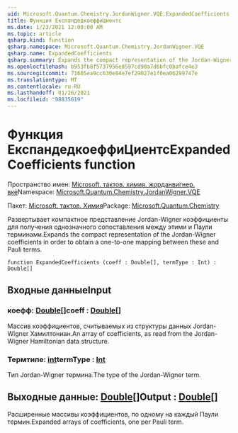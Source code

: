 ```yaml
---
uid: Microsoft.Quantum.Chemistry.JordanWigner.VQE.ExpandedCoefficients
title: Функция ЕкспандедкоеффиЦиентс
ms.date: 1/23/2021 12:00:00 AM
ms.topic: article
qsharp.kind: function
qsharp.namespace: Microsoft.Quantum.Chemistry.JordanWigner.VQE
qsharp.name: ExpandedCoefficients
qsharp.summary: Expands the compact representation of the Jordan-Wigner coefficients in order to obtain a one-to-one mapping between these and Pauli terms.
ms.openlocfilehash: b953fb8f5737956e8597cd90a7d6bfc0bafce4e3
ms.sourcegitcommit: 71605ea9cc630e84e7ef29027e1f0ea06299747e
ms.translationtype: MT
ms.contentlocale: ru-RU
ms.lasthandoff: 01/26/2021
ms.locfileid: "98835619"
---
```

# <a name="expandedcoefficients-function"></a><span data-ttu-id="20d4a-102">Функция ЕкспандедкоеффиЦиентс</span><span class="sxs-lookup"><span data-stu-id="20d4a-102">ExpandedCoefficients function</span></span>

<span data-ttu-id="20d4a-103">Пространство имен: [Microsoft. тактов. химия. жорданвигнер. вке](xref:Microsoft.Quantum.Chemistry.JordanWigner.VQE)</span><span class="sxs-lookup"><span data-stu-id="20d4a-103">Namespace: [Microsoft.Quantum.Chemistry.JordanWigner.VQE](xref:Microsoft.Quantum.Chemistry.JordanWigner.VQE)</span></span>

<span data-ttu-id="20d4a-104">Пакет: [Microsoft. тактов. Химия](https://nuget.org/packages/Microsoft.Quantum.Chemistry)</span><span class="sxs-lookup"><span data-stu-id="20d4a-104">Package: [Microsoft.Quantum.Chemistry](https://nuget.org/packages/Microsoft.Quantum.Chemistry)</span></span>


<span data-ttu-id="20d4a-105">Развертывает компактное представление Jordan-Wigner коэффициенты для получения однозначного сопоставления между этими и Паули терминами.</span><span class="sxs-lookup"><span data-stu-id="20d4a-105">Expands the compact representation of the Jordan-Wigner coefficients in order to obtain a one-to-one mapping between these and Pauli terms.</span></span>

```qsharp
function ExpandedCoefficients (coeff : Double[], termType : Int) : Double[]
```


## <a name="input"></a><span data-ttu-id="20d4a-106">Входные данные</span><span class="sxs-lookup"><span data-stu-id="20d4a-106">Input</span></span>

### <a name="coeff--double"></a><span data-ttu-id="20d4a-107">коефф: [Double](xref:microsoft.quantum.lang-ref.double)[]</span><span class="sxs-lookup"><span data-stu-id="20d4a-107">coeff : [Double](xref:microsoft.quantum.lang-ref.double)[]</span></span>

<span data-ttu-id="20d4a-108">Массив коэффициентов, считываемых из структуры данных Jordan-Wigner Хамилтониан.</span><span class="sxs-lookup"><span data-stu-id="20d4a-108">An array of coefficients, as read from the Jordan-Wigner Hamiltonian data structure.</span></span>


### <a name="termtype--int"></a><span data-ttu-id="20d4a-109">Термтипе: [int](xref:microsoft.quantum.lang-ref.int)</span><span class="sxs-lookup"><span data-stu-id="20d4a-109">termType : [Int](xref:microsoft.quantum.lang-ref.int)</span></span>

<span data-ttu-id="20d4a-110">Тип Jordan-Wigner термина.</span><span class="sxs-lookup"><span data-stu-id="20d4a-110">The type of the Jordan-Wigner term.</span></span>



## <a name="output--double"></a><span data-ttu-id="20d4a-111">Выходные данные: [Double](xref:microsoft.quantum.lang-ref.double)[]</span><span class="sxs-lookup"><span data-stu-id="20d4a-111">Output : [Double](xref:microsoft.quantum.lang-ref.double)[]</span></span>

<span data-ttu-id="20d4a-112">Расширенные массивы коэффициентов, по одному на каждый Паули термин.</span><span class="sxs-lookup"><span data-stu-id="20d4a-112">Expanded arrays of coefficients, one per Pauli term.</span></span>